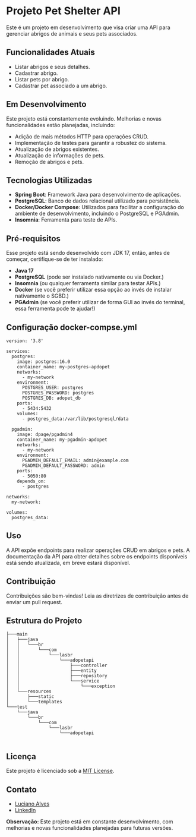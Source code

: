 # Projeto Pet Shelter API

Este é um projeto em desenvolvimento que visa criar uma API para gerenciar abrigos de animais e seus pets associados.

## Funcionalidades Atuais

- Listar abrigos e seus detalhes.
- Cadastrar abrigo.
- Listar pets por abrigo.
- Cadastrar pet associado a um abrigo.

## Em Desenvolvimento

Este projeto está constantemente evoluindo. Melhorias e novas funcionalidades estão planejadas, incluindo:

- Adição de mais métodos HTTP para operações CRUD.
- Implementação de testes para garantir a robustez do sistema.
- Atualização de abrigos existentes.
- Atualização de informações de pets.
- Remoção de abrigos e pets.

## Tecnologias Utilizadas

- **Spring Boot**: Framework Java para desenvolvimento de aplicações.
- **PostgreSQL**: Banco de dados relacional utilizado para persistência.
- **Docker/Docker Compose**: Utilizados para facilitar a configuração do ambiente de desenvolvimento, incluindo o PostgreSQL e PGAdmin.
- **Insomnia**: Ferramenta para teste de APIs.

## Pré-requisitos

Esse projeto está sendo desenvolvido com JDK 17, então, antes de começar, certifique-se de ter instalado:

- **Java 17**
- **PostgreSQL** (pode ser instalado nativamente ou via Docker.)
- **Insomnia** (ou qualquer ferramenta similar para testar APIs.)
- **Docker** (se você preferir utilizar essa opção ao invés de instalar nativamente o SGBD.)
- **PGAdmin** (se você preferir utilizar de forma GUI ao invés do terminal, essa ferramenta pode te ajudar!)

## Configuração docker-compse.yml

````
version: '3.8'

services:
  postgres:
    image: postgres:16.0
    container_name: my-postgres-apdopet
    networks:
      - my-network
    environment:
      POSTGRES_USER: postgres
      POSTGRES_PASSWORD: postgres
      POSTGRES_DB: adopet_db
    ports:
      - 5434:5432
    volumes:
      - postgres_data:/var/lib/postgresql/data

  pgadmin:
    image: dpage/pgadmin4
    container_name: my-pgadmin-apdopet
    networks:
      - my-network
    environment:
      PGADMIN_DEFAULT_EMAIL: admin@example.com
      PGADMIN_DEFAULT_PASSWORD: admin
    ports:
      - 5050:80
    depends_on:
      - postgres

networks:
  my-network:

volumes:
  postgres_data:
````

## Uso

A API expõe endpoints para realizar operações CRUD em abrigos e pets. A documentação da API para obter detalhes sobre os endpoints disponíveis está sendo atualizada, em breve estará disponível.

## Contribuição

Contribuições são bem-vindas! Leia as diretrizes de contribuição antes de enviar um pull request.

## Estrutura do Projeto
```
├───main
│   ├───java
│   │   └───br
│   │       └───com
│   │           └───lasbr
│   │               └───adopetapi
│   │                   ├───controller
│   │                   ├───entity
│   │                   ├───repository
│   │                   └───service
│   │                       └───exception
│   └───resources
│       ├───static
│       └───templates
└───test
    └───java
        └───br
            └───com
                └───lasbr
                    └───adopetapi
                    
````

## Licença

Este projeto é licenciado sob a [MIT License](LICENSE).

## Contato

- [Luciano Alves](mailto:lasbr_alves@outlook.com)
- [LinkedIn](https://www.linkedin.com/in/lasbrdev/)


**Observação:** Este projeto está em constante desenvolvimento, com melhorias e novas funcionalidades planejadas para futuras versões.
